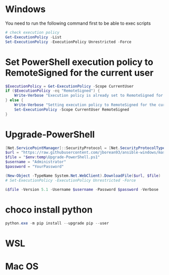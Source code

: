 # Windows

You need to run the following command first to be able to exec scripts

```powershell
# check execution policy
Get-ExecutionPolicy -List
Set-ExecutionPolicy -ExecutionPolicy Unrestricted -Force
```

# Set PowerShell execution policy to RemoteSigned for the current user

```powershell
$ExecutionPolicy = Get-ExecutionPolicy -Scope CurrentUser
if ($ExecutionPolicy -eq "RemoteSigned") {
    Write-Verbose "Execution policy is already set to RemoteSigned for the current user, skipping..." -Verbose
} else {
    Write-Verbose "Setting execution policy to RemoteSigned for the current user..." -Verbose
    Set-ExecutionPolicy -Scope CurrentUser RemoteSigned
}
```

# Upgrade-PowerShell

```powershell
[Net.ServicePointManager]::SecurityProtocol = [Net.SecurityProtocolType]::Tls12
$url = "https://raw.githubusercontent.com/jborean93/ansible-windows/master/scripts/Upgrade-PowerShell.ps1"
$file = "$env:temp\Upgrade-PowerShell.ps1"
$username = "Administrator"
$password = "YourPassword"

(New-Object -TypeName System.Net.WebClient).DownloadFile($url, $file)
# Set-ExecutionPolicy -ExecutionPolicy Unrestricted -Force

&$file -Version 5.1 -Username $username -Password $password -Verbose
```

# choco install python

```powershell
python.exe -m pip install --upgrade pip --user
```

# WSL

# Mac OS
